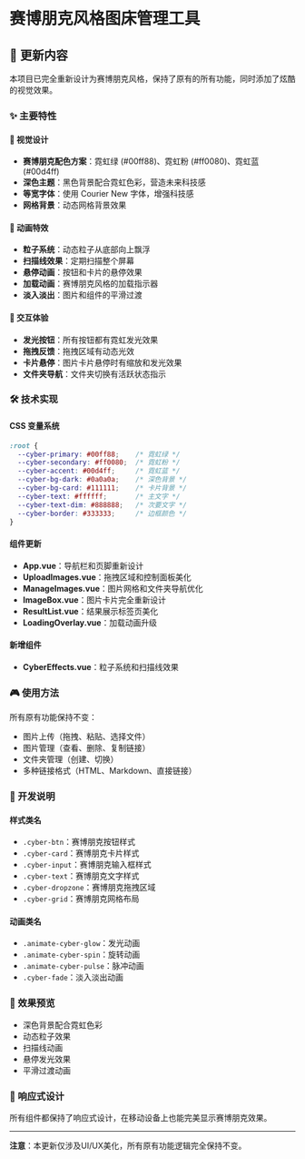 # 赛博朋克风格图床管理工具

## 🚀 更新内容

本项目已完全重新设计为赛博朋克风格，保持了原有的所有功能，同时添加了炫酷的视觉效果。

### ✨ 主要特性

#### 🎨 视觉设计
- **赛博朋克配色方案**：霓虹绿 (#00ff88)、霓虹粉 (#ff0080)、霓虹蓝 (#00d4ff)
- **深色主题**：黑色背景配合霓虹色彩，营造未来科技感
- **等宽字体**：使用 Courier New 字体，增强科技感
- **网格背景**：动态网格背景效果

#### 🌟 动画特效
- **粒子系统**：动态粒子从底部向上飘浮
- **扫描线效果**：定期扫描整个屏幕
- **悬停动画**：按钮和卡片的悬停效果
- **加载动画**：赛博朋克风格的加载指示器
- **淡入淡出**：图片和组件的平滑过渡

#### 🎯 交互体验
- **发光按钮**：所有按钮都有霓虹发光效果
- **拖拽反馈**：拖拽区域有动态光效
- **卡片悬停**：图片卡片悬停时有缩放和发光效果
- **文件夹导航**：文件夹切换有活跃状态指示

### 🛠️ 技术实现

#### CSS 变量系统
```css
:root {
  --cyber-primary: #00ff88;    /* 霓虹绿 */
  --cyber-secondary: #ff0080;  /* 霓虹粉 */
  --cyber-accent: #00d4ff;     /* 霓虹蓝 */
  --cyber-bg-dark: #0a0a0a;    /* 深色背景 */
  --cyber-bg-card: #111111;    /* 卡片背景 */
  --cyber-text: #ffffff;       /* 主文字 */
  --cyber-text-dim: #888888;   /* 次要文字 */
  --cyber-border: #333333;     /* 边框颜色 */
}
```

#### 组件更新
- **App.vue**：导航栏和页脚重新设计
- **UploadImages.vue**：拖拽区域和控制面板美化
- **ManageImages.vue**：图片网格和文件夹导航优化
- **ImageBox.vue**：图片卡片完全重新设计
- **ResultList.vue**：结果展示标签页美化
- **LoadingOverlay.vue**：加载动画升级

#### 新增组件
- **CyberEffects.vue**：粒子系统和扫描线效果

### 🎮 使用方法

所有原有功能保持不变：
- 图片上传（拖拽、粘贴、选择文件）
- 图片管理（查看、删除、复制链接）
- 文件夹管理（创建、切换）
- 多种链接格式（HTML、Markdown、直接链接）

### 🔧 开发说明

#### 样式类名
- `.cyber-btn`：赛博朋克按钮样式
- `.cyber-card`：赛博朋克卡片样式
- `.cyber-input`：赛博朋克输入框样式
- `.cyber-text`：赛博朋克文字样式
- `.cyber-dropzone`：赛博朋克拖拽区域
- `.cyber-grid`：赛博朋克网格布局

#### 动画类名
- `.animate-cyber-glow`：发光动画
- `.animate-cyber-spin`：旋转动画
- `.animate-cyber-pulse`：脉冲动画
- `.cyber-fade`：淡入淡出动画

### 🌈 效果预览

- 深色背景配合霓虹色彩
- 动态粒子效果
- 扫描线动画
- 悬停发光效果
- 平滑过渡动画

### 📱 响应式设计

所有组件都保持了响应式设计，在移动设备上也能完美显示赛博朋克效果。

---

**注意**：本更新仅涉及UI/UX美化，所有原有功能逻辑完全保持不变。
